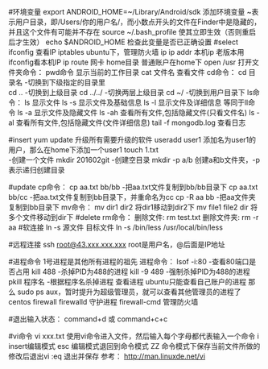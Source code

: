 #环境变量
	export ANDROID_HOME=~/Library/Android/sdk
		添加环境变量
		~表示用户目录，即/Users/你的用户名/，而小数点开头的文件在Finder中是隐藏的，并且这个文件有可能并不存在
	source ~/.bash_profile
		使其立即生效（否则重启后才生效）
	echo $ANDROID_HOME
		检查此变量是否已正确设置
#select
	ifconfig
		查看IP
	iptables
		ubuntu下，管理防火墙
	ip
		ip addr
			本机ip
			老版本用ifconfig看本机IP
		ip route
			网卡
	home目录
		普通账户在home下
	open /usr
		打开文件夹命令：
	pwd命令
		显示当前的工作目录
	cat 文件名
		查看文件
	cd命令：
		cd 目录名  -切换到下级指定的目录里    
		cd ..     -切换到上级目录
		cd ../../ -切换两层上级目录
		cd ~/     -切换到用户目录下
	ls命令：
		ls 显示文件
		ls -s 显示文件及基础信息
		ls -l 显示文件及详细信息
			等同于ll命令
		ls -a 显示文件及隐藏文件
		ls -ah 查看所有文件,包括隐藏文件(只看文件名)
		ls -al 查看所有文件,包括隐藏文件(文件详细信息)
	tail -f mongodb.log
		查看日志
		
#insert
	yum update
		升级所有需要升级的软件
	useradd user1
		添加名为user1的用户，那么在home下添加一个user1
	touch 1.txt     
		-创建一个文件
	mkdir 201602git 
		-创建空目录
		mkdir -p a/b
			创建a和b文件夹，-p表示递归创建目录

#update
	cp命令：
		cp aa.txt bb/bb -把aa.txt文件复制到bb/bb目录下
		cp aa.txt bb/cc -把aa.txt文件复制到bb目录下，并重命名为cc
		cp -R aa bb     -把aa文件夹复制到bb目录下
	mv命令：
		mv dir1 dir2
			将dir1移动到dir2下
		mv file1 file2 dir
			将多个文件移动到dir下
#delete
	rm命令：
		删除文件:  rm test.txt
		删除文件夹: rm -r aa
#软连接
	ln -s 源文件 目标文件
		ln -s /bin/less /usr/local/bin/less
		
#远程连接
	ssh root@43.xxx.xxx.xxx
		root是用户名，@后面是IP地址

#进程命令
	1号进程是其他所有进程的祖先
	进程命令：
		lsof -i:80 -查看80端口是否占用
		kill 488   -杀掉PID为488的进程
		kill -9 489 -强制杀掉PID为488的进程
		pkill 程序名 -根据程序名杀掉进程
	查看进程
		ubuntu只能查看自己账户的进程
			那么 sudo ps aux，暂时提升为超级管理员，就可以查看其他管理员的进程了
	centos
		firewall
			firewalld
				守护进程
			firewall-cmd
				管理防火墙
				
#退出输入状态：
	command+d 或 command+c+c

#vi命令
	vi xxx.txt
		使用vi命令进入文件，然后输入每个字母都代表输入一个命令
		i
			insert编辑模式
		esc
			编辑模式退回到命令模式
		ZZ
			命令模式下保存当前文件所做的修改后退出vi
		:eq
			退出并保存
	参考：
		http://man.linuxde.net/vi